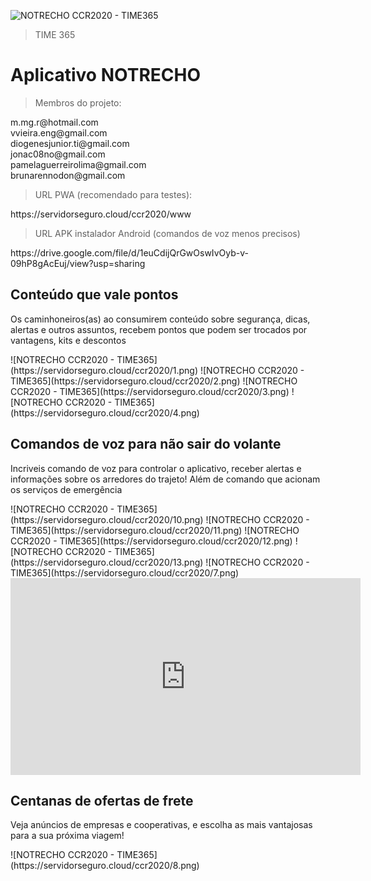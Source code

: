 ![NOTRECHO CCR2020 - TIME365](https://servidorseguro.cloud/ccr2020/title-hackathon.png)

> TIME 365


<h1 align:"center">Aplicativo NOTRECHO</h1>


> Membros do projeto:
<p>
  m.mg.r@hotmail.com <br>
  vvieira.eng@gmail.com <br>
  diogenesjunior.ti@gmail.com <br>
  jonac08no@gmail.com <br>
  pamelaguerreirolima@gmail.com <br>
  brunarennodon@gmail.com <br>
</p>

> URL PWA (recomendado para testes):
<p>
  https://servidorseguro.cloud/ccr2020/www
</p>

> URL APK instalador Android (comandos de voz menos precisos)
<p>
  https://drive.google.com/file/d/1euCdijQrGwOswIvOyb-v-09hP8gAcEuj/view?usp=sharing
</p>

<h2 align:"center">Conteúdo que vale pontos</h2>
<p>Os caminhoneiros(as) ao consumirem conteúdo sobre segurança, dicas, alertas e outros assuntos, recebem pontos que podem ser trocados por vantagens, kits e descontos</p>
![NOTRECHO CCR2020 - TIME365](https://servidorseguro.cloud/ccr2020/1.png)
![NOTRECHO CCR2020 - TIME365](https://servidorseguro.cloud/ccr2020/2.png)
![NOTRECHO CCR2020 - TIME365](https://servidorseguro.cloud/ccr2020/3.png)
![NOTRECHO CCR2020 - TIME365](https://servidorseguro.cloud/ccr2020/4.png)

<h2 align:"center">Comandos de voz para não sair do volante</h2>
<p>Incriveis comando de voz para controlar o aplicativo, receber alertas e informações sobre os arredores do trajeto! Além de comando que acionam os serviços de emergência</p>
![NOTRECHO CCR2020 - TIME365](https://servidorseguro.cloud/ccr2020/10.png)
![NOTRECHO CCR2020 - TIME365](https://servidorseguro.cloud/ccr2020/11.png)
![NOTRECHO CCR2020 - TIME365](https://servidorseguro.cloud/ccr2020/12.png)
![NOTRECHO CCR2020 - TIME365](https://servidorseguro.cloud/ccr2020/13.png)
![NOTRECHO CCR2020 - TIME365](https://servidorseguro.cloud/ccr2020/7.png)

<iframe width="560" height="315" src="https://www.youtube.com/embed/Go5ALJ6f3Nc" frameborder="0" allow="accelerometer; autoplay; encrypted-media; gyroscope; picture-in-picture" allowfullscreen></iframe>


<h2 align:"center">Centanas de ofertas de frete</h2>
<p>Veja anúncios de empresas e cooperativas, e escolha as mais vantajosas para a sua próxima viagem!</p>
![NOTRECHO CCR2020 - TIME365](https://servidorseguro.cloud/ccr2020/8.png)



